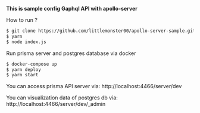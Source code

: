 **This is sample config Gaphql API with apollo-server**

How to run ?

```bash
$ git clone https://github.com/littlemonster00/apollo-server-sample.git
$ yarn
$ node index.js

```

Run prisma server and postgres database via docker

```bash
$ docker-compose up
$ yarn deploy
$ yarn start
```

You can access prisma API server via: http://localhost:4466/server/dev

You can visualization data of postgres db via: http://localhost:4466/server/dev/_admin
